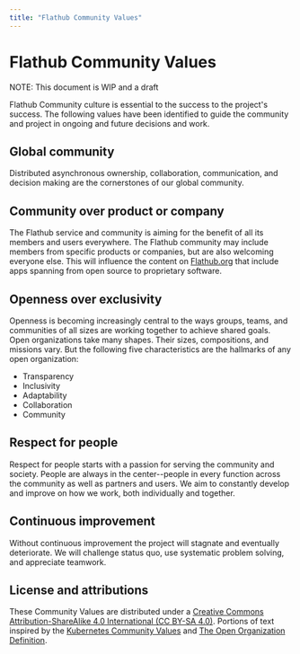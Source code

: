 ```yaml
---
title: "Flathub Community Values"
---
```


# Flathub Community Values

NOTE: This document is WIP and a draft

Flathub Community culture is essential to the success to the project's success. The following values have been identified to guide the community and project in ongoing and future decisions and work.

## Global community

Distributed asynchronous ownership, collaboration, communication, and decision making are the cornerstones of our global community.

## Community over product or company

The Flathub service and community is aiming for the benefit of all its members and users everywhere. The Flathub community may include members from specific products or companies, but are also welcoming everyone else. This will influence the content on [Flathub.org](https://flathub.org/) that include apps spanning from open source to proprietary software.

## Openness over exclusivity

Openness is becoming increasingly central to the ways groups, teams, and communities of all sizes are working together to achieve shared goals. Open organizations take many shapes. Their sizes, compositions, and missions vary. But the following five characteristics are the hallmarks of any open organization:

- Transparency
- Inclusivity
- Adaptability
- Collaboration
- Community

## Respect for people

Respect for people starts with a passion for serving the community and society. People are always in the center--people in every function across the community as well as partners and users. We aim to constantly develop and improve on how we work, both individually and together.

## Continuous improvement

Without continuous improvement the project will stagnate and eventually deteriorate. We will challenge status quo, use systematic problem solving, and appreciate teamwork.

## License and attributions

These Community Values are distributed under a [Creative Commons Attribution-ShareAlike 4.0 International (CC BY-SA 4.0)](https://creativecommons.org/licenses/by-sa/4.0/).
Portions of text inspired by the [Kubernetes Community Values](https://github.com/kubernetes/community/blob/master/values.md) and [The Open Organization Definition](https://theopenorganization.org/definition/open-organization-definition/).
